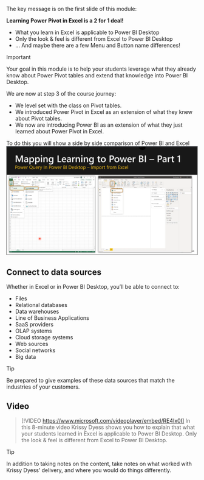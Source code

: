 The key message is on the first slide of this module:

**Learning Power Pivot in Excel is a 2 for 1 deal!**

- What you learn in Excel is applicable to Power BI Desktop
- Only the look & feel is different from Excel to Power BI Desktop
- … And maybe there are a few Menu and Button name differences!

> [!IMPORTANT]
> Your goal in this module is to help your students leverage what they already know about Power Pivot tables and extend that knowledge into Power BI Desktop.

We are now at step 3 of the course journey:

* We level set with the class on Pivot tables.
* We introduced Power Pivot in Excel as an extension of what they knew about Pivot tables.
* We now are introducing Power BI as an extension of what they just learned about Power Pivot in Excel.

To do this you will show a side by side comparison of Power BI and Excel
[![Side by side comparison of Excel and Power BI.](../media/map-excel-power-bi.png)](../media/map-excel-power-bi.png#lightbox)


## Connect to data sources
Whether in Excel or in Power BI Desktop, you’ll be able to connect to:

- Files
- Relational databases
- Data warehouses
- Line of Business Applications
- SaaS providers
- OLAP systems
- Cloud storage systems
- Web sources
- Social networks 
- Big data


> [!TIP]
> Be prepared to give examples of these data sources that match the industries of your customers.

## Video
> [!VIDEO https://www.microsoft.com/videoplayer/embed/RE4Ix0I]
> In this 8-minute video Krissy Dyess shows you how to explain that what your students learned in Excel is applicable to Power BI Desktop. Only the look & feel is different from Excel to Power BI Desktop.


> [!TIP]
> In addition to taking notes on the content, take notes on what worked with Krissy Dyess’ delivery, and where you would do things differently. 

